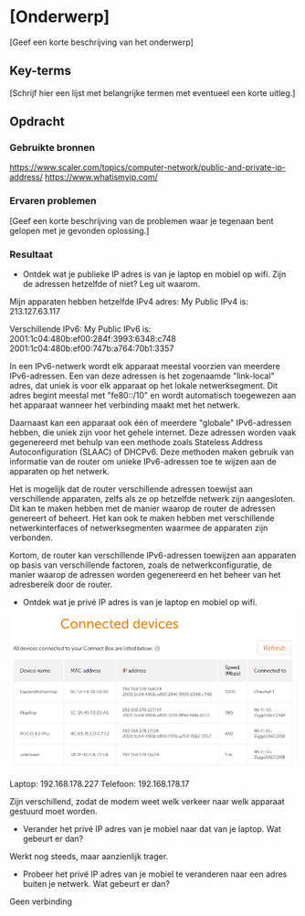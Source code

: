 # [Onderwerp]
[Geef een korte beschrijving van het onderwerp]

## Key-terms
[Schrijf hier een lijst met belangrijke termen met eventueel een korte uitleg.]

## Opdracht
### Gebruikte bronnen
https://www.scaler.com/topics/computer-network/public-and-private-ip-address/
https://www.whatismyip.com/  

### Ervaren problemen
[Geef een korte beschrijving van de problemen waar je tegenaan bent gelopen met je gevonden oplossing.]

### Resultaat
- Ontdek wat je publieke IP adres is van je laptop en mobiel op wifi.
Zijn de adressen hetzelfde of niet? Leg uit waarom.

Mijn apparaten hebben hetzelfde IPv4 adres:
My Public IPv4 is:
213.127.63.117

Verschillende IPv6: 
My Public IPv6 is:
2001:1c04:480b:ef00:284f:3993:6348:c748
2001:1c04:480b:ef00:747b:a764:70b1:3357

In een IPv6-netwerk wordt elk apparaat meestal voorzien van meerdere IPv6-adressen. Een van deze adressen is het zogenaamde "link-local" adres, dat uniek is voor elk apparaat op het lokale netwerksegment. Dit adres begint meestal met "fe80::/10" en wordt automatisch toegewezen aan het apparaat wanneer het verbinding maakt met het netwerk.

Daarnaast kan een apparaat ook één of meerdere "globale" IPv6-adressen hebben, die uniek zijn voor het gehele internet. Deze adressen worden vaak gegenereerd met behulp van een methode zoals Stateless Address Autoconfiguration (SLAAC) of DHCPv6. Deze methoden maken gebruik van informatie van de router om unieke IPv6-adressen toe te wijzen aan de apparaten op het netwerk.

Het is mogelijk dat de router verschillende adressen toewijst aan verschillende apparaten, zelfs als ze op hetzelfde netwerk zijn aangesloten. Dit kan te maken hebben met de manier waarop de router de adressen genereert of beheert. Het kan ook te maken hebben met verschillende netwerkinterfaces of netwerksegmenten waarmee de apparaten zijn verbonden.

Kortom, de router kan verschillende IPv6-adressen toewijzen aan apparaten op basis van verschillende factoren, zoals de netwerkconfiguratie, de manier waarop de adressen worden gegenereerd en het beheer van het adresbereik door de router.

- Ontdek wat je privé IP adres is van je laptop en mobiel op wifi.

![](..\00_includes\Cloud_pics\2\connected_devices.png)

Laptop: 192.168.178.227
Telefoon: 192.168.178.17

Zijn verschillend, zodat de modem weet welk verkeer naar welk apparaat gestuurd moet worden.

- Verander het privé IP adres van je mobiel naar dat van je laptop. Wat gebeurt er dan?

Werkt nog steeds, maar aanzienlijk trager.
- Probeer het privé IP adres van je mobiel te veranderen naar een adres buiten je netwerk. Wat gebeurt er dan?

Geen verbinding